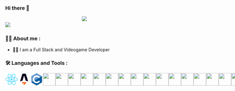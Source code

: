 ### Hi there 👋

<div id="header" align="center">
  <img src="https://media.giphy.com/media/M9gbBd9nbDrOTu1Mqx/giphy.gif" width="100"/>
</div>

<div>
  <a href = 'https://es.linkedin.com/in/alonso-garc%C3%ADa-garc%C3%ADa-619a01179'><img src = "https://img.shields.io/badge/LinkedIn-blue?logo=linkedin&logoColor=white&style=for-the-badge"></a>
</div>

### :ok_man: About me :

- :man_technologist: I am a Full Stack and Videogame Developer

### :hammer_and_wrench: Languages and Tools :
<div style = "display:flex">
  <img src = 'https://github.com/devicons/devicon/blob/master/icons/react/react-original.svg' width = '40' height = '40'>
  <img src = 'https://github.com/devicons/devicon/blob/master/icons/astro/astro-original.svg' width = '40' height = '40'>
  <img src = 'https://github.com/devicons/devicon/blob/master/icons/c/c-original.svg' width = '40' height = '40'>
  <img src = 'https://github.com/devicons/devicon/tree/master/icons/cplusplus/cplusplus-original.svg' width = '40' height = '40'>
  <img src = 'https://github.com/devicons/devicon/tree/master/icons/csharp/csharp-original.svg' width = '40' height = '40'>
  <img src = 'https://github.com/devicons/devicon/tree/master/icons/css3/css3-original.svg' width = '40' height = '40'>
  <img src = 'https://github.com/devicons/devicon/tree/master/icons/figma/figma-original.svg' width = '40' height = '40'>
  <img src = 'https://github.com/devicons/devicon/tree/master/icons/github' width = '40' height = '40'>
  <img src = 'https://github.com/devicons/devicon/tree/master/icons/html5' width = '40' height = '40'>
  <img src = 'https://github.com/devicons/devicon/tree/master/icons/javascript' width = '40' height = '40'>
  <img src = 'https://github.com/devicons/devicon/tree/master/icons/mysql' width = '40' height = '40'>
  <img src = 'https://github.com/devicons/devicon/tree/master/icons/notion' width = '40' height = '40'>
  <img src = 'https://github.com/devicons/devicon/tree/master/icons/npm' width = '40' height = '40'>
  <img src = 'https://github.com/devicons/devicon/tree/master/icons/python' width = '40' height = '40'>
  <img src = 'https://github.com/devicons/devicon/tree/master/icons/sdl' width = '40' height = '40'>
  <img src = 'https://github.com/devicons/devicon/tree/master/icons/sqlite' width = '40' height = '40'>
  <img src = 'https://github.com/devicons/devicon/tree/master/icons/tailwindcss' width = '40' height = '40'>
  <img src = 'https://github.com/devicons/devicon/tree/master/icons/typescript' width = '40' height = '40'>
  <img src = 'https://github.com/devicons/devicon/tree/master/icons/unity' width = '40' height = '40'>
  <img src = 'https://github.com/devicons/devicon/tree/master/icons/unrealengine' width = '40' height = '40'>
  <img src = 'https://github.com/devicons/devicon/tree/master/icons/visualstudio' width = '40' height = '40'>
  <img src = 'https://github.com/devicons/devicon/tree/master/icons/vite' width = '40' height = '40'>
  <img src = 'https://github.com/devicons/devicon/tree/master/icons/vscode' width = '40' height = '40'> 
</div>

